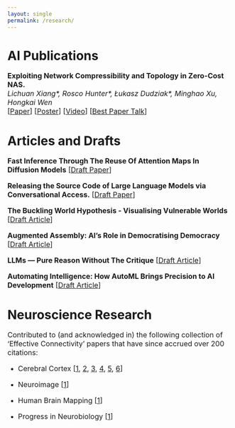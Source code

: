 ```yaml
---
layout: single
permalink: /research/
---
```

<h1>AI Publications</h1>
<p style="font-size: 16px;"><b>Exploiting Network Compressibility and Topology in Zero-Cost NAS.</b><br>
<em>Lichuan Xiang*, Rosco Hunter*, Łukasz Dudziak*, Minghao Xu, Hongkai Wen</em><br>
[<a href="../Paper.pdf">Paper</a>]  [<a href="../AutoML_Poster.pdf">Poster</a>]  [<a href="https://www.youtube.com/watch?v=bypTOrUDlnU">Video</a>] [<a href="https://www.youtube.com/watch?v=y-skTMWiZS0">Best Paper Talk</a>] 
</p>

<h1>Articles and Drafts</h1>
<p style="font-size: 16px;"><b>Fast Inference Through The Reuse Of Attention Maps In Diffusion Models</b> [<a href="../PHAST_Diffusion.pdf">Draft Paper</a>]<br>

<p style="font-size: 16px;"><b>Releasing the Source Code of Large Language Models via Conversational Access.</b> [<a href="../RH_Conversational_Access.pdf">Draft Paper</a>]<br>

<p style="font-size: 16px;"><b>The Buckling World Hypothesis - Visualising Vulnerable Worlds</b> [<a href="../RH_The_Buckling_World_Hypothesis.pdf">Draft Article</a>]<br>

<p style="font-size: 16px;"><b>Augmented Assembly: AI’s Role in Democratising Democracy</b> [<a href="../article1">Draft Article</a>]<br>

<p style="font-size: 16px;"><b>LLMs — Pure Reason Without The Critique</b> [<a href="../article2">Draft Article</a>]<br>

<p style="font-size: 16px;"><b>Automating Intelligence: How AutoML Brings Precision to AI Development</b> [<a href="../article3">Draft Article</a>]<br>

<h1>Neuroscience Research</h1>
<p style="font-size: 16px;">Contributed to (and acknowledged in) the following collection of ‘Effective Connectivity’ papers that have since accrued over 200 citations: 
<ul>
    <li><p style="font-size: 16px;">Cerebral Cortex [<a href="https://www.oxcns.org/papers/647%20Rolls%20et%20al%202022%20Effective%20connectivity%20of%20the%20human%20hippocampus%20memory%20system.pdf">1</a>, <a href="https://www.oxcns.org/papers/660%20Rolls%20et%20al%202023%20Prefrontal%20and%20somatosensory%20cortex%20connectivity%20in%20humans.pdf"> 2</a>, <a href="https://www.oxcns.org/papers/655%20Rolls%20et%20al%202023%20Human%20posterior%20parietal%20cortex.pdf"> 3</a>, <a href="https://www.oxcns.org/papers/649%20Rolls%20et%20al%202023%20Human%20orbitofrontal%20cortex,%20vmPFC,%20and%20anterior%20cingulate%20cortex%20effective%20connectome.pdf"> 4</a>, <a href="https://www.oxcns.org/papers/678%20Rolls%20et%20al%202024%20Frontal%20Pole%20Cortex.pdf"> 5</a>, <a href="https://www.oxcns.org/papers/666%20Rolls%20Rauschecker%20et%20al%202023%20Auditory%20cortical%20connectivity%20in%20humans.pdf"> 6</a>]
    <li><p style="font-size: 16px;">Neuroimage [<a href="https://www.oxcns.org/papers/654%20Rolls%20et%20al%202022%20Language%20Connectome.pdf">1</a>]
    <li><p style="font-size: 16px;">Human Brain Mapping [<a href="https://www.oxcns.org/papers/661%20Rolls%20Wirth%20et%20al%202023%20Posterior%20cingulate%20connectome,%20memory,%20and%20navigation.pdf">1</a>]
    <li><p style="font-size: 16px;">Progress in Neurobiology [<a href="https://www.oxcns.org/papers/665%20Rolls%20et%20al%202023%20Amygdala%20and%20orbitofrontal%20cortex%20connectivity,%20and%20emotion.pdf">1</a>]


